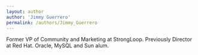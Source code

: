 ```yaml
---
layout: author
author: 'Jimmy Guerrero'
permalink: /authors/Jimmy_Guerrero
---
```

Former VP of Community and Marketing at StrongLoop. Previously Director at Red Hat. Oracle, MySQL and Sun alum.